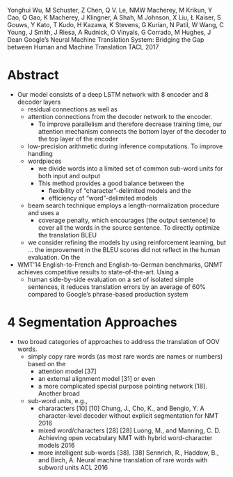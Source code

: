 Yonghui Wu, M Schuster, Z Chen, Q V. Le, NMW Macherey, M Krikun, Y Cao, Q Gao,
  K Macherey, J Klingner, A Shah, M Johnson, X Liu, Ł Kaiser, S Gouws, Y Kato, 
  T Kudo, H Kazawa, K Stevens, G Kurian, N Patil, W Wang, C Young, J Smith, 
  J Riesa, A Rudnick, O Vinyals, G Corrado, M Hughes, J Dean
Google’s Neural Machine Translation System: 
  Bridging the Gap between Human and Machine Translation
TACL 2017

# Abstract

* Our model consists of a deep LSTM network with 8 encoder and 8 decoder layers
  * residual connections as well as 
  * attention connections from the decoder network to the encoder. 
    * To improve parallelism and therefore decrease training time, 
      our attention mechanism connects the bottom layer of the decoder 
      to the top layer of the encoder
  * low-precision arithmetic during inference computations. To improve handling
  * wordpieces
    * we divide words into a limited set of common sub-word units 
      for both input and output
    * This method provides a good balance between the 
      * flexibility of “character”-delimited models and the 
      * efficiency of “word”-delimited models
  * beam search technique employs a length-normalization procedure and uses a
    * coverage penalty, which encourages [the output sentence] to cover all the
      words in the source sentence. To directly optimize the translation BLEU
  * we consider refining the models by using reinforcement learning, 
    but ... the improvement in the BLEU scores did not reflect in the human
    evaluation. On the 
* WMT’14 English-to-French and English-to-German benchmarks, GNMT achieves
  competitive results to state-of-the-art. Using a 
  * human side-by-side evaluation on a set of isolated simple sentences, it
    reduces translation errors by an average of 60% compared to Google’s
    phrase-based production system

# 4 Segmentation Approaches

* two broad categories of approaches to address the translation of OOV words.
  * simply copy rare words (as most rare words are names or numbers) based on the 
    * attention model [37]
    * an external alignment model [31] or even 
    * a more complicated special purpose pointing network [18].  Another broad
  * sub-word units, e.g., 
    * chararacters [10]
      [10] Chung, J., Cho, K., and Bengio, Y. 
      A character-level decoder without explicit segmentation for NMT
      2016
    * mixed word/characters [28]
      [28] Luong, M., and Manning, C. D. 
      Achieving open vocabulary NMT with hybrid word-character models
      2016
    * more intelligent sub-words [38].
      [38] Sennrich, R., Haddow, B., and Birch, A. 
      Neural machine translation of rare words with subword units
      ACL 2016
